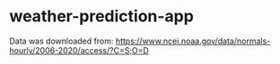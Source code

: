 # weather-prediction-app
Data was downloaded from: https://www.ncei.noaa.gov/data/normals-hourly/2006-2020/access/?C=S;O=D
